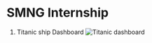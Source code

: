 # SMNG Internship



1) Titanic ship Dashboard
![Titanic dashboard](https://github.com/TejeshDs/Smng/assets/151847161/904519ae-d6d2-4990-8e5b-f4a8f81aa18e)
